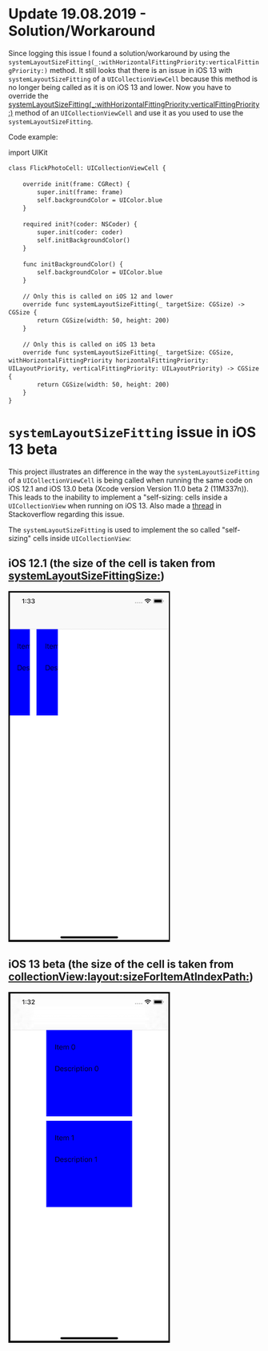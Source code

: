 # Update 19.08.2019 - Solution/Workaround
Since logging this issue I found a solution/workaround by using the `systemLayoutSizeFitting(_:withHorizontalFittingPriority:verticalFittingPriority:)` method. It still looks that there is an issue in iOS 13 with `systemLayoutSizeFitting` of a `UICollectionViewCell` because this method is no longer being called as it is on iOS 13 and lower. Now you have to override the [systemLayoutSizeFitting(_:withHorizontalFittingPriority:verticalFittingPriority:)](https://developer.apple.com/documentation/uikit/uiview/1622623-systemlayoutsizefitting) method of an `UICollectionViewCell` and use it as you used to use the `systemLayoutSizeFitting`.

Code example:

import UIKit
```
class FlickPhotoCell: UICollectionViewCell {
    
    override init(frame: CGRect) {
        super.init(frame: frame)
        self.backgroundColor = UIColor.blue
    }
    
    required init?(coder: NSCoder) {
        super.init(coder: coder)
        self.initBackgroundColor()
    }
    
    func initBackgroundColor() {
        self.backgroundColor = UIColor.blue
    }
    
    // Only this is called on iOS 12 and lower
    override func systemLayoutSizeFitting(_ targetSize: CGSize) -> CGSize {
        return CGSize(width: 50, height: 200)
    }
    
    // Only this is called on iOS 13 beta
    override func systemLayoutSizeFitting(_ targetSize: CGSize, withHorizontalFittingPriority horizontalFittingPriority: UILayoutPriority, verticalFittingPriority: UILayoutPriority) -> CGSize {
        return CGSize(width: 50, height: 200)
    }
}
```

# `systemLayoutSizeFitting` issue in iOS 13 beta
This project illustrates an difference in the way the `systemLayoutSizeFitting` of a `UICollectionViewCell` is being called when running the same code on iOS 12.1 and iOS 13.0 beta (Xcode version Version 11.0 beta 2 (11M337n)). This leads to the inability to implement a "self-sizing: cells inside a `UICollectionView` when running on iOS 13.
Also made a [thread](https://stackoverflow.com/questions/57184502/systemlayoutsizefittingsize-not-called-on-ios-13) in Stackoverflow regarding this issue.

The `systemLayoutSizeFitting` is used to implement the so called "self-sizing" cells inside `UICollectionView`:

## iOS 12.1 (the size of the cell is taken from[ systemLayoutSizeFittingSize:](https://developer.apple.com/documentation/uikit/uicollectionviewdelegateflowlayout/1617708-collectionview?language=objc))
<img src="screenshots/iOS 12.1.png">

## iOS 13 beta (the size of the cell is taken from [collectionView:layout:sizeForItemAtIndexPath:](https://developer.apple.com/documentation/uikit/uicollectionviewdelegateflowlayout/1617708-collectionview?language=objc))
<img src="screenshots/iOS 13.0.png">



